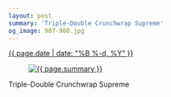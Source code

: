 ```yaml
---
layout: post
summary: 'Triple-Double Crunchwrap Supreme'
og_image: 987-960.jpg
---
```


<p>
 <time>
  <a href="/987">
   {{ page.date | date: "%B %-d, %Y" }}
  </a>
 </time>
 <a href="/987">
  <figure data-taken="10/13/2019">
   <img alt="{{ page.summary }}" sizes="(min-width: 700px) 50vw, calc(100vw - 2rem)" src="{{ site.assets_url }}/987-480.jpg" srcset="{{ site.assets_url }}/987-240.jpg 240w, {{ site.assets_url }}/987-480.jpg 480w, {{ site.assets_url }}/987-720.jpg 720w, {{ site.assets_url }}/987-960.jpg 960w"/>
  </figure>
 </a>
 <span>
  Triple-Double Crunchwrap Supreme
 </span>
</p>
